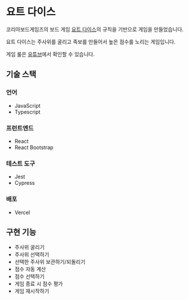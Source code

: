 # 요트 다이스

코리아보드게임즈의 보드 게임 [요트 다이스](https://www.koreaboardgames.com/boardgame/game_view.php?prd_idx=17111)의 규칙을 기반으로 게임을 만들었습니다.

요트 다이스는 주사위를 굴리고 족보를 만들어서 높은 점수를 노리는 게임입니다.

게임 룰은 [유튜브](https://youtu.be/yXno1hggmbw)에서 확인할 수 있습니다.

## 기술 스택

### 언어

- JavaScript
- Typescript

### 프런트엔드

- React
- React Bootstrap

### 테스트 도구

- Jest
- Cypress

### 배포

- Vercel

## 구현 기능

- 주사위 굴리기
- 주사위 선택하기
- 선택한 주사위 보관하기/되돌리기
- 점수 자동 계산
- 점수 선택하기
- 게임 종료 시 점수 평가
- 게임 재시작하기
